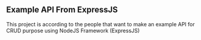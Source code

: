 ## Example API From ExpressJS

This project is according to the people that want to make an example API for CRUD purpose using NodeJS Framework (ExpressJS)
